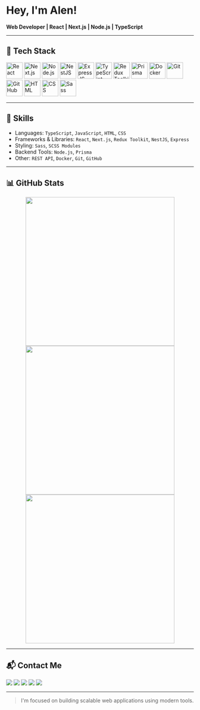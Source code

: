 # Hey, I'm Alen!

**Web Developer | React | Next.js | Node.js | TypeScript**

---

## 🚀 Tech Stack

<p align="left">
  <a href="https://reactjs.org/" target="_blank"><img width="44" src="https://img.icons8.com/ultraviolet/40/react--v1.png" alt="React"/></a>
  <a href="https://nextjs.org/" target="_blank"><img width="44" src="https://img.icons8.com/fluency/48/nextjs.png" alt="Next.js"/></a>
  <a href="https://nodejs.org/" target="_blank"><img width="44" src="https://img.icons8.com/color/48/nodejs.png" alt="Node.js"/></a>
  <a href="https://nestjs.com/" target="_blank"><img width="44" src="https://img.icons8.com/color/48/nestjs.png" alt="NestJS"/></a>
  <a href="https://expressjs.com/" target="_blank"><img width="44" src="https://img.icons8.com/ios/50/express-js.png" alt="ExpressJS"/></a>
  <a href="https://www.typescriptlang.org/" target="_blank"><img width="44" src="https://img.icons8.com/color/48/typescript.png" alt="TypeScript"/></a>
  <a href="https://redux-toolkit.js.org/" target="_blank"><img width="44" src="https://img.icons8.com/windows/48/redux.png" alt="Redux Toolkit"/></a>
  <a href="https://www.prisma.io/" target="_blank"><img width="44" src="https://img.icons8.com/color/48/prisma-orm.png" alt="Prisma"/></a>
  <a href="https://www.docker.com/" target="_blank"><img width="44" src="https://img.icons8.com/fluency/48/docker.png" alt="Docker"/></a>
  <a href="https://git-scm.com/" target="_blank"><img width="44" src="https://img.icons8.com/color/48/git.png" alt="Git"/></a>
  <a href="https://github.com/" target="_blank"><img width="44" src="https://img.icons8.com/ios-glyphs/48/github.png" alt="GitHub"/></a>
  <a href="https://developer.mozilla.org/en-US/docs/Web/HTML" target="_blank"><img width="44" src="https://img.icons8.com/color/48/html-5.png" alt="HTML"/></a>
  <a href="https://developer.mozilla.org/en-US/docs/Web/CSS" target="_blank"><img width="44" src="https://img.icons8.com/color/48/css3.png" alt="CSS"/></a>
  <a href="https://sass-lang.com/" target="_blank"><img width="44" src="https://img.icons8.com/color/48/sass.png" alt="Sass"/></a>
</p>

---

## 🧠 Skills

- Languages: `TypeScript`, `JavaScript`, `HTML`, `CSS`
- Frameworks & Libraries: `React`, `Next.js`, `Redux Toolkit`, `NestJS`, `Express`
- Styling: `Sass`, `SCSS Modules`
- Backend Tools: `Node.js`, `Prisma`
- Other: `REST API`, `Docker`, `Git`, `GitHub`

---

## 📊 GitHub Stats

<p align="center">
  <img width=400 src="https://github-readme-stats.vercel.app/api?username=devAlen01&theme=tokyonight&show_icons=true&hide_border=true&count_private=true" />
  <img width=400 src="https://github-readme-streak-stats.herokuapp.com?user=devAlen01&theme=tokyonight&hide_border=true" />
  <img width=400 src="https://github-readme-stats.vercel.app/api/top-langs/?username=devAlen01&layout=compact&theme=tokyonight&hide_border=true" />
</p>

---

## 📬 Contact Me

<p align="left">
  <a href="https://linkedin.com/in/your-profile" target="_blank"><img src="https://img.shields.io/badge/LinkedIn-Profile-blue?style=for-the-badge&logo=linkedin" /></a>
  <a href="https://github.com/devAlen01" target="_blank"><img src="https://img.shields.io/badge/GitHub-devAlen01-black?style=for-the-badge&logo=github" /></a>
  <a href="https://t.me/alenx10" target="_blank"><img src="https://img.shields.io/badge/Telegram-Contact-blue?style=for-the-badge&logo=telegram" /></a>
  <a href="https://wa.me/+996700067684" target="_blank"><img src="https://img.shields.io/badge/WhatsApp-Message-green?style=for-the-badge&logo=whatsapp" /></a>
  <a href="https://www.instagram.com/x.seven___/" target="_blank"><img src="https://img.shields.io/badge/Instagram-Profile-pink?style=for-the-badge&logo=instagram" /></a>
</p>

---

> I'm focused on building scalable web applications using modern tools.  

